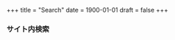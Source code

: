 +++
title = "Search"
date = 1900-01-01
draft = false
+++

### サイト内検索

<div id="search"></div>
<script>
    window.addEventListener('DOMContentLoaded', (event) => {
        new PagefindUI({ 
			element: "#search",
			showSubResults: true,
			showImages: false,
		});
    });
</script>
